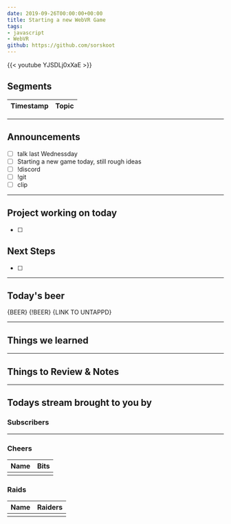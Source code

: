 ```yaml
---
date: 2019-09-26T00:00:00+00:00
title: Starting a new WebVR Game
tags:
- javascript
- WebVR
github: https://github.com/sorskoot
---
```


{{< youtube YJSDLj0xXaE >}}

<!--more-->
## Segments

| Timestamp | Topic             |
| ---       | ---               |


---

## Announcements

- [ ] talk last Wednessday
- [ ] Starting a new game today, still rough ideas
- [ ] !discord
- [ ] !git
- [ ] clip

---

## Project working on today

- [ ]

## Next Steps

- [ ]

---

## Today's beer

{BEER} {!BEER}
{LINK TO UNTAPPD}

---

## Things we learned

---

## Things to Review & Notes

---

## Todays stream brought to you by

### Subscribers

---

### Cheers

| Name | Bits |
| --- | --- |
|   |   |

### Raids

| Name | Raiders |
| --- | --- |
|   |   |
